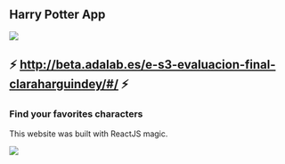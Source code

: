 

## Harry Potter App
![](https://i.gifer.com/XZ5V.gif)
## ⚡️ http://beta.adalab.es/e-s3-evaluacion-final-claraharguindey/#/ ⚡️ 

### Find your favorites characters

This website was built with ReactJS magic.

![](https://i.gifer.com/GCrD.gif)

